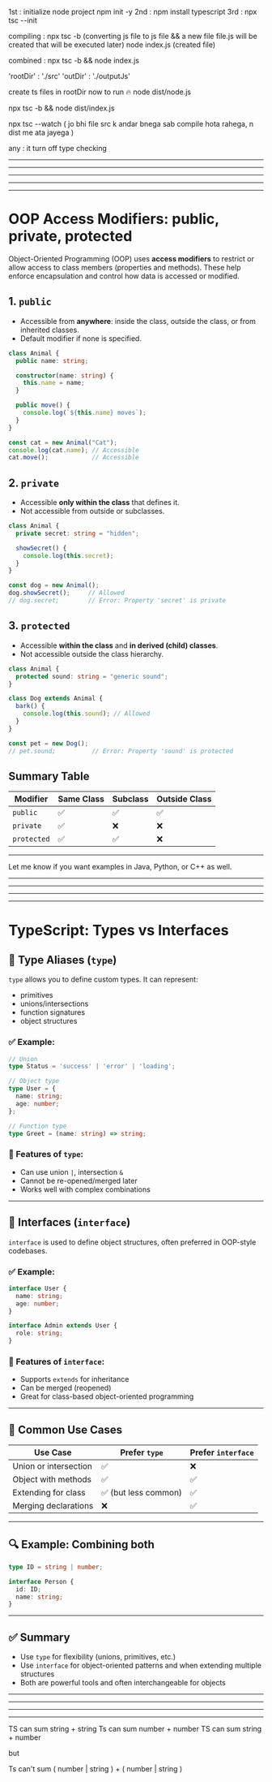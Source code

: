 1st :  initialize node project  npm init -y
2nd :  npm install typescript
3rd :  npx tsc --init

compiling : npx tsc -b (converting js file to js file  && a new file file.js will be created that will be executed later)
node index.js (created file)

combined : npx tsc -b && node index.js

'rootDir' : './src'
'outDir' : './outputJs'

create ts files in rootDir
now to run 🔥  node dist/node.js

npx tsc -b && node dist/index.js

npx tsc --watch ( jo bhi file src k andar bnega sab compile hota rahega, n dist me ata jayega )





any : it turn off type checking

---
---
---
---
---








# OOP Access Modifiers: public, private, protected

Object-Oriented Programming (OOP) uses **access modifiers** to restrict or allow access to class members (properties and methods). These help enforce encapsulation and control how data is accessed or modified.

## 1. `public`

* Accessible from **anywhere**: inside the class, outside the class, or from inherited classes.
* Default modifier if none is specified.

```ts
class Animal {
  public name: string;

  constructor(name: string) {
    this.name = name;
  }

  public move() {
    console.log(`${this.name} moves`);
  }
}

const cat = new Animal("Cat");
console.log(cat.name); // Accessible
cat.move();            // Accessible
```

## 2. `private`

* Accessible **only within the class** that defines it.
* Not accessible from outside or subclasses.

```ts
class Animal {
  private secret: string = "hidden";

  showSecret() {
    console.log(this.secret);
  }
}

const dog = new Animal();
dog.showSecret();     // Allowed
// dog.secret;        // Error: Property 'secret' is private
```

## 3. `protected`

* Accessible **within the class** and **in derived (child) classes**.
* Not accessible outside the class hierarchy.

```ts
class Animal {
  protected sound: string = "generic sound";
}

class Dog extends Animal {
  bark() {
    console.log(this.sound); // Allowed
  }
}

const pet = new Dog();
// pet.sound;          // Error: Property 'sound' is protected
```

## Summary Table

| Modifier    | Same Class | Subclass | Outside Class |
| ----------- | ---------- | -------- | ------------- |
| `public`    | ✅          | ✅        | ✅             |
| `private`   | ✅          | ❌        | ❌             |
| `protected` | ✅          | ✅        | ❌             |

---

Let me know if you want examples in Java, Python, or C++ as well.

----
----
----
----

# TypeScript: Types vs Interfaces

## 🔸 Type Aliases (`type`)

`type` allows you to define custom types. It can represent:

* primitives
* unions/intersections
* function signatures
* object structures

### ✅ Example:

```ts
// Union
type Status = 'success' | 'error' | 'loading';

// Object type
type User = {
  name: string;
  age: number;
};

// Function type
type Greet = (name: string) => string;
```

### 🔹 Features of `type`:

* Can use union `|`, intersection `&`
* Cannot be re-opened/merged later
* Works well with complex combinations

---

## 🔸 Interfaces (`interface`)

`interface` is used to define object structures, often preferred in OOP-style codebases.

### ✅ Example:

```ts
interface User {
  name: string;
  age: number;
}

interface Admin extends User {
  role: string;
}
```

### 🔹 Features of `interface`:

* Supports `extends` for inheritance
* Can be merged (reopened)
* Great for class-based object-oriented programming

---

## 🔁 Common Use Cases

| Use Case              | Prefer `type`       | Prefer `interface` |
| --------------------- | ------------------- | ------------------ |
| Union or intersection | ✅                   | ❌                  |
| Object with methods   | ✅                   | ✅                  |
| Extending for class   | ✅ (but less common) | ✅                  |
| Merging declarations  | ❌                   | ✅                  |

---

## 🔍 Example: Combining both

```ts
type ID = string | number;

interface Person {
  id: ID;
  name: string;
}
```

---

## ✅ Summary

* Use `type` for flexibility (unions, primitives, etc.)
* Use `interface` for object-oriented patterns and when extending multiple structures
* Both are powerful tools and often interchangeable for objects



------
-----
------
------


TS can sum  string + string
Ts can sum  number + number
TS can sum  string + number

but

Ts can't sum   ( number | string ) + ( number | string )